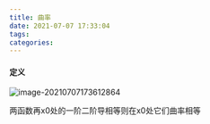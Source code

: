 ```yaml
---
title: 曲率
date: 2021-07-07 17:33:04
tags:
categories:
---
```


#### 定义

![image-20210707173612864](https://gitee.com/simple_one1/pic/raw/master/image-20210707173612864.png)

两函数再x0处的一阶二阶导相等则在x0处它们曲率相等

